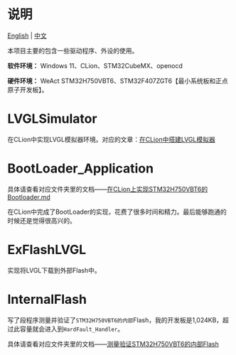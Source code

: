 # 说明

[English](README.md) | [中文]()

本项目主要的包含一些驱动程序、外设的使用。

**软件环境：** Windows 11、CLion、STM32CubeMX、openocd

**硬件环境：** WeAct STM32H750VBT6、STM32F407ZGT6【最小系统板和正点原子开发板】。


# LVGLSimulator

在CLion中实现LVGL模拟器环境。对应的文章：[在CLion中搭建LVGL模拟器](https://blog.csdn.net/qq_44656481/article/details/125208978?spm=1001.2014.3001.5501)

# BootLoader_Application

具体请查看对应文件夹里的文档——[在CLion上实现STM32H750VBT6的Bootloader.md](BootLoader_Application/在CLion上实现STM32H750VBT6的Bootloader.md)

在CLion中完成了BootLoader的实现，花费了很多时间和精力。最后能够跑通的时候还是觉得很高兴的。

# ExFlashLVGL

实现将LVGL下载到外部Flash中。

# InternalFlash

写了段程序测量并验证了`STM32H750VBT6的内部`Flash，我的开发板是1,024KB，超过此容量就会进入到`HardFault_Handler`。

具体请查看对应文件夹里的文档——[测量验证STM32H750VBT6的内部Flash](InternalFlash/测量验证STM32H750VBT6的内部Flash.md)

